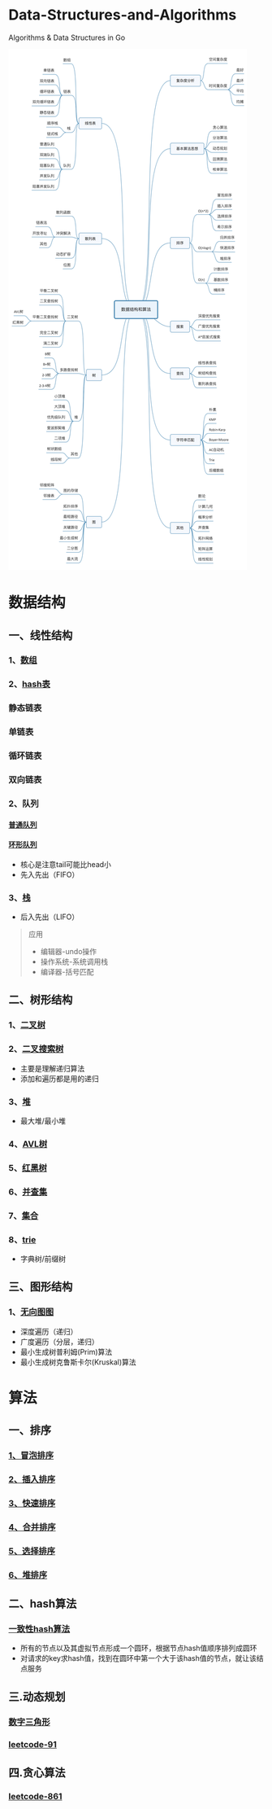 # Data-Structures-and-Algorithms
Algorithms & Data Structures in Go

![大纲](https://github.com/tfbrother/Data-Structures-and-Algorithms/blob/master/xmind.jpg?raw=true)

# 数据结构
## 一、线性结构
### 1、[数组](data-structures/list/sequence.go)
### 2、[hash表](data-structures/hash-table/)
### 静态链表
### 单链表
### 循环链表
### 双向链表
### 2、队列
#### [普通队列](data-structures/queue/queue.go)
#### [环形队列](data-structures/queue/ring.go)
* 核心是注意tail可能比head小
* 先入先出（FIFO）

### 3、[栈](data-structures/stack/stack.go)
* 后入先出（LIFO）
> 应用
> - 编辑器-undo操作
> - 操作系统-系统调用栈
> - 编译器-括号匹配

## 二、树形结构
### 1、[二叉树](data-structures/binary-tree)

### 2、[二叉搜索树](data-structures/binary-search-tree/)
* 主要是理解递归算法
* 添加和遍历都是用的递归

### 3、[堆](data-structures/heap/)
* 最大堆/最小堆

### 4、[AVL树](data-structures/avl-tree/)
### 5、[红黑树](data-structures/read-black-tree/)
### 6、[并查集](data-structures/union-find/)
### 7、[集合](data-structures/set/)
### 8、[trie](data-structures/trie/)
* 字典树/前缀树

## 三、图形结构
### 1、[无向图图](data-structures/graph/matrix.go)
* 深度遍历（递归）
* 广度遍历（分层，递归）
* 最小生成树普利姆(Prim)算法
* 最小生成树克鲁斯卡尔(Kruskal)算法


# 算法
## 一、排序
### [1、冒泡排序](algorithms/sorting/bubble.go)
### [2、插入排序](algorithms/sorting/insertion.go)
### [3、快速排序](algorithms/sorting/quick.go)
### [4、合并排序](algorithms/sorting/merge.go)
### [5、选择排序](algorithms/sorting/selection.go)
### [6、堆排序](algorithms/sorting/heap.go)
## 二、hash算法
### [一致性hash算法](algorithms/consistenthash/consistenthash.go)
* 所有的节点以及其虚拟节点形成一个圆环，根据节点hash值顺序排列成圆环
* 对请求的key求hash值，找到在圆环中第一个大于该hash值的节点，就让该结点服务
## 三.动态规划
### [数字三角形](algorithms/dynamic-programming)
### [leetcode-91](algorithms/dynamic-programming/91-numDecodings.go)
## 四.贪心算法
### [leetcode-861](algorithms/greedy/861-matrixScore.go)
